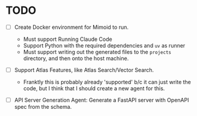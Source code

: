 # TODO

- [ ] Create Docker environment for Mimoid to run.
  - Must support Running Claude Code
  - Support Python with the required dependencies and `uv` as runner
  - Must support writing out the generated files to the `projects` directory, and then onto the host machine.
- [ ] Support Atlas Features, like Atlas Search/Vector Search.
  - Franktly this is probably already 'supported' b/c it can just write the code, but I think that I should create a new agent for this.
- [ ] API Server Generation Agent: Generate a FastAPI server with OpenAPI spec from the schema.
  
